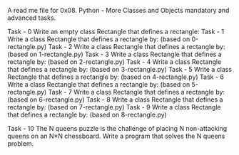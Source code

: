 A read me file for 0x08. Python - More Classes and Objects mandatory and advanced tasks.

Task - 0 Write an empty class Rectangle that defines a rectangle:
Task - 1 Write a class Rectangle that defines a rectangle by: (based on 0-rectangle.py)
Task - 2 Write a class Rectangle that defines a rectangle by: (based on 1-rectangle.py)
Task - 3 Write a class Rectangle that defines a rectangle by: (based on 2-rectangle.py)
Task - 4 Write a class Rectangle that defines a rectangle by: (based on 3-rectangle.py)
Task - 5 Write a class Rectangle that defines a rectangle by: (based on 4-rectangle.py)
Task - 6 Write a class Rectangle that defines a rectangle by: (based on 5-rectangle.py)
Task - 7 Write a class Rectangle that defines a rectangle by: (based on 6-rectangle.py)
Task - 8 Write a class Rectangle that defines a rectangle by: (based on 7-rectangle.py)
Task - 9 Write a class Rectangle that defines a rectangle by: (based on 8-rectangle.py)

Task - 10 The N queens puzzle is the challenge of placing N non-attacking queens on an N×N chessboard. Write a program that solves the N queens problem.
